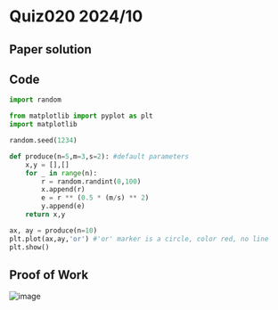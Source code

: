 # Quiz020 2024/10

## Paper solution

## Code
```.py
import random

from matplotlib import pyplot as plt
import matplotlib

random.seed(1234)

def produce(n=5,m=3,s=2): #default parameters
    x,y = [],[]
    for _ in range(n):
        r = random.randint(0,100)
        x.append(r)
        e = r ** (0.5 * (m/s) ** 2)
        y.append(e)
    return x,y

ax, ay = produce(n=10)
plt.plot(ax,ay,'or') #'or' marker is a circle, color red, no line
plt.show()
```

## Proof of Work
![image](https://github.com/user-attachments/assets/aaf36757-4ec1-4586-9791-26070353897f)

